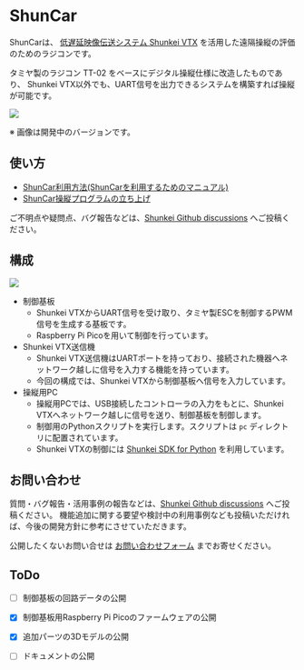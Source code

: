 # ShunCar

ShunCarは、 [低遅延映像伝送システム Shunkei VTX](https://www.shunkei.jp/product/) を活用した遠隔操縦の評価のためのラジコンです。

タミヤ製のラジコン TT-02 をベースにデジタル操縦仕様に改造したものであり、
Shunkei VTX以外でも、UART信号を出力できるシステムを構築すれば操縦が可能です。

![](doc/img/shuncar.jpeg)

※ 画像は開発中のバージョンです。

## 使い方

- [ShunCar利用方法(ShunCarを利用するためのマニュアル)](doc/operation.md)
- [ShunCar操縦プログラムの立ち上げ](pc/README.md)

ご不明点や疑問点、バグ報告などは、[Shunkei Github discussions](https://github.com/orgs/shunkei-jp/discussions) へご投稿ください。

## 構成

![](doc/img/shuncar-structure.png)

- 制御基板
    - Shunkei VTXからUART信号を受け取り、タミヤ製ESCを制御するPWM信号を生成する基板です。
    - Raspberry Pi Picoを用いて制御を行っています。
- Shunkei VTX送信機
    - Shunkei VTX送信機はUARTポートを持っており、接続された機器へネットワーク越しに信号を入力する機能を持っています。
    - 今回の構成では、Shunkei VTXから制御基板へ信号を入力しています。
- 操縦用PC
    - 操縦用PCでは、USB接続したコントローラの入力をもとに、Shunkei VTXへネットワーク越しに信号を送り、制御基板を制御します。
    - 制御用のPythonスクリプトを実行します。スクリプトは `pc` ディレクトリに配置されています。
    - Shunkei VTXの制御には [Shunkei SDK for Python](https://github.com/shunkei-jp/shunkei_sdk_python/) を利用しています。

## お問い合わせ

質問・バグ報告・活用事例の報告などは、[Shunkei Github discussions](https://github.com/orgs/shunkei-jp/discussions) へご投稿ください。
機能追加に関する要望や検討中の利用事例なども投稿いただければ、今後の開発方針に参考にさせていただきます。

公開したくないお問い合せは [お問い合わせフォーム](https://docs.google.com/forms/d/e/1FAIpQLSdW6nHX65omXpBzfH-S1-7y5yRUXsz7jtYAO0YHv2naIvSpBg/viewform) までお寄せください。

## ToDo

- [ ] 制御基板の回路データの公開
- [x] 制御基板用Raspberry Pi Picoのファームウェアの公開
- [x] 追加パーツの3Dモデルの公開
- [ ] ドキュメントの公開

